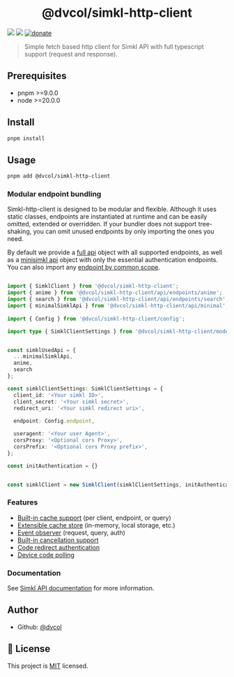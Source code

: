 <h1 align="center">@dvcol/simkl-http-client</h1>
<p>
  <img src="https://img.shields.io/badge/pnpm-%3E%3D9.0.0-blue.svg" />
  <img src="https://img.shields.io/badge/node-%3E%3D20.0.0-blue.svg" />
  <a href="https://paypal.me/dvcol/5" target="_blank">
    <img alt="donate" src="https://img.shields.io/badge/Donate%20€-PayPal-brightgreen.svg" />
  </a>
</p>

> Simple fetch based http client for Simkl API with full typescript support (request and response).

## Prerequisites

- pnpm >=9.0.0
- node >=20.0.0

## Install

```sh
pnpm install
```

## Usage

```sh
pnpm add @dvcol/simkl-http-client
```

### Modular endpoint bundling

Simkl-http-client is designed to be modular and flexible. Although it uses static classes, endpoints are instantiated at runtime and can be easily omitted, extended or overridden.
If your bundler does not support tree-shaking, you can omit unused endpoints by only importing the ones you need.

By default we provide a [full api](https://github.com/dvcol/simkl-http-client/blob/main/lib/api/simkl-api.endpoints.ts#L25) object with all supported endpoints, as well as a [minisimkl api](https://github.com/dvcol/simkl-http-client/blob/main/lib/api/simkl-api-minisimkl.endpoints.ts) object with only the essential authentication endpoints.
You can also import any [endpoint by common scope](https://github.com/dvcol/simkl-http-client/tree/main/lib/api/endpoints).

```ts

import { SimklClient } from '@dvcol/simkl-http-client';
import { anime } from '@dvcol/simkl-http-client/api/endpoints/anime';
import { search } from '@dvcol/simkl-http-client/api/endpoints/search';
import { minimalSimklApi } from '@dvcol/simkl-http-client/api/minimal';
 
import { Config } from '@dvcol/simkl-http-client/config';

import type { SimklClientSettings } from '@dvcol/simkl-http-client/models';


const simklUsedApi = {
  ...minimalSimklApi,
  anime,
  search
};

const simklClientSettings: SimklClientSettings = {
  client_id: '<Your simkl ID>',
  client_secret: '<Your simkl secret>',
  redirect_uri: '<Your simkl redirect uri>',
  
  endpoint: Config.endpoint,

  useragent: '<Your user Agent>',
  corsProxy: '<Optional cors Proxy>',
  corsPrefix: '<Optional cors Proxy prefix>',
};

const initAuthentication = {}


const simklClient = new SimklClient(simklClientSettings, initAuthentication, simklUsedApi);
```

### Features

[//]: # (TODO update this section)

* [Built-in cache support](https://github.com/dvcol/simkl-http-client/blob/2bedf54a661560b350845f2640cc9090e98c7c7f/lib/clients/simkl-client.test.ts#L89-L165) (per client, endpoint, or query)
* [Extensible cache store](https://github.com/dvcol/simkl-http-client/blob/2bedf54a661560b350845f2640cc9090e98c7c7f/lib/clients/simkl-client.test.ts#L145-L164) (in-memory, local storage, etc.)
* [Event observer](https://github.com/dvcol/base-http-client/blob/ed17c369f3cdf93656568373fc2dba841050e427/lib/client/base-client.test.ts#L486-L575) (request, query, auth)
* [Built-in cancellation support](https://github.com/dvcol/base-http-client/blob/ed17c369f3cdf93656568373fc2dba841050e427/lib/client/base-client.test.ts#L691-L758)
* [Code redirect authentication](https://github.com/dvcol/simkl-http-client/blob/2bedf54a661560b350845f2640cc9090e98c7c7f/lib/clients/simkl-client.ts#L62-L118)
* [Device code polling](https://github.com/dvcol/simkl-http-client/blob/2bedf54a661560b350845f2640cc9090e98c7c7f/lib/clients/simkl-client.ts#L203-L243)

### Documentation

See [Simkl API documentation](https://simkl.docs.apiary.io/) for more information.

## Author

* Github: [@dvcol](https://github.com/dvcol)

## 📝 License

This project is [MIT](https://github.com/dvcol/simkl-http-client/blob/master/LICENSE) licensed.

